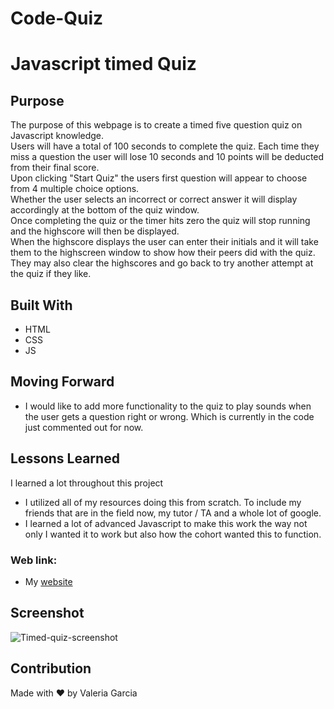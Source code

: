 # Code-Quiz
# Javascript timed Quiz
## Purpose
The purpose of this webpage is to create a timed five question quiz on Javascript knowledge. </br>
Users will have a total of 100 seconds to complete the quiz. Each time they miss a question the user will lose 10 seconds and 10 points will be deducted from their final score. </br>
Upon clicking "Start Quiz" the users first question will appear to choose from 4 multiple choice options. </br>
Whether the user selects an incorrect or correct answer it will display accordingly at the bottom of the quiz window.</br>
Once completing the quiz or the timer hits zero the quiz will stop running and the highscore will then be displayed. </br>
When the highscore displays the user can enter their initials and it will take them to the highscreen window to show how their peers did with the quiz. </br>
They may also clear the highscores and go back to try another attempt at the quiz if they like.

## Built With
* HTML
* CSS
* JS

## Moving Forward
- I would like to add more functionality to the quiz to play sounds when the user gets a question right or wrong. Which is currently in the code just commented out for now.

## Lessons Learned
I learned a lot throughout this project
- I utilized all of my resources doing this from scratch. To include my friends that are in the field now, my tutor / TA and a whole lot of google.
- I learned a lot of advanced Javascript to make this work the way not only I wanted it to work but also how the cohort wanted this to function. 

### Web link:
- My [website](https://vhivestate.github.io/code-quiz/)

## Screenshot
![Timed-quiz-screenshot](./)

## Contribution
Made with ❤️ by Valeria Garcia